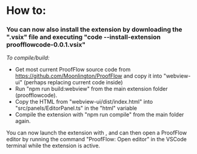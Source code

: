 # How to:
### You can now also install the extension by downloading the ".vsix" file and executing "code --install-extension proofflowcode-0.0.1.vsix"

*To compile/build:*

- Get most current ProofFlow source code from https://github.com/Moonlington/ProofFlow and copy it into "webview-ui" (perhaps replacing current code inside)
- Run "npm run build:webview" from the main extension folder (proofflowcode).
- Copy the HTML from "webview-ui/dist/index.html" into "src/panels/EditorPanel.ts" in the "html" variable
- Compile the extension with "npm run compile" from the main folder again.

You can now launch the extension with <F5>, and can then open a ProofFlow editor by running the command "ProofFlow: Open editor" in the VSCode terminal while the extension is active.

